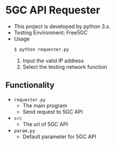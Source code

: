 # 5GC API Requester
* This project is developed by python 3.x.
* Testing Environment: Free5GC
* Usage
	```bash
	$ python requester.py
	```
	1. Input the valid IP address
	2. Select the testing network function

## Functionality
* `requester.py`
	* The main program
	* Send request to 5GC API
* `src`
	* The url of 5GC API
* `param.py`
	* Default parameter for 5GC API
